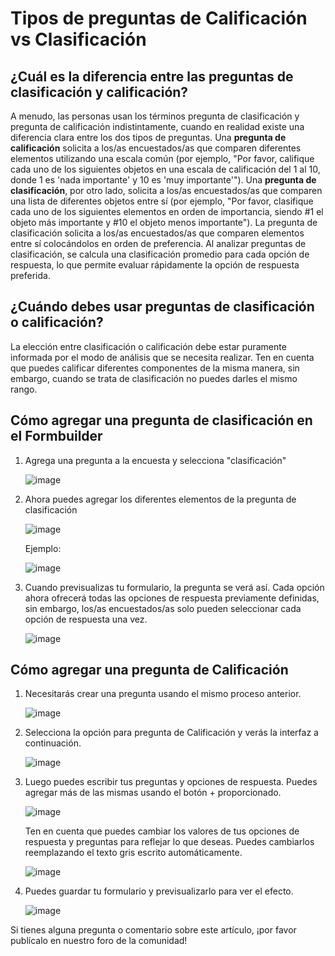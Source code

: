 # Tipos de preguntas de Calificación vs Clasificación

## ¿Cuál es la diferencia entre las preguntas de clasificación y calificación?

A menudo, las personas usan los términos pregunta de clasificación y pregunta de calificación indistintamente, cuando en realidad existe una diferencia clara entre los dos tipos de preguntas. Una **pregunta de calificación** solicita a los/as encuestados/as que comparen diferentes elementos utilizando una escala común (por ejemplo, "Por favor, califique cada uno de los siguientes objetos en una escala de calificación del 1 al 10, donde 1 es 'nada importante' y 10 es 'muy importante'"). Una **pregunta de clasificación**, por otro lado, solicita a los/as encuestados/as que comparen una lista de diferentes objetos entre sí (por ejemplo, "Por favor, clasifique cada uno de los siguientes elementos en orden de importancia, siendo #1 el objeto más importante y #10 el objeto menos importante"). La pregunta de clasificación solicita a los/as encuestados/as que comparen elementos entre sí colocándolos en orden de preferencia. Al analizar preguntas de clasificación, se calcula una clasificación promedio para cada opción de respuesta, lo que permite evaluar rápidamente la opción de respuesta preferida.

## ¿Cuándo debes usar preguntas de clasificación o calificación?

La elección entre clasificación o calificación debe estar puramente informada por el modo de análisis que se necesita realizar. Ten en cuenta que puedes calificar diferentes componentes de la misma manera, sin embargo, cuando se trata de clasificación no puedes darles el mismo rango.

## Cómo agregar una pregunta de clasificación en el Formbuilder

1. Agrega una pregunta a la encuesta y selecciona "clasificación"

    ![image](/images/rating_ranking/add_question.gif)

2. Ahora puedes agregar los diferentes elementos de la pregunta de clasificación

    ![image](/images/rating_ranking/elements.png)

    Ejemplo:

    ![image](/images/rating_ranking/example.png)

3. Cuando previsualizas tu formulario, la pregunta se verá así. Cada opción ahora ofrecerá todas las opciones de respuesta previamente definidas, sin embargo, los/as encuestados/as solo pueden seleccionar cada opción de respuesta una vez.

    ![image](/images/rating_ranking/preview_ranking.gif)

## Cómo agregar una pregunta de Calificación

1. Necesitarás crear una pregunta usando el mismo proceso anterior.

    ![image](/images/rating_ranking/create_question.png)

2. Selecciona la opción para pregunta de Calificación y verás la interfaz a continuación.

    ![image](/images/rating_ranking/rating.png)

3. Luego puedes escribir tus preguntas y opciones de respuesta. Puedes agregar más de las mismas usando el botón + proporcionado.

    ![image](/images/rating_ranking/more_questions.png)

    Ten en cuenta que puedes cambiar los valores de tus opciones de respuesta y preguntas para reflejar lo que deseas. Puedes cambiarlos reemplazando el texto gris escrito automáticamente.

    ![image](/images/rating_ranking/change_values.png)

4. Puedes guardar tu formulario y previsualizarlo para ver el efecto.

    ![image](/images/rating_ranking/preview_rating.png)

Si tienes alguna pregunta o comentario sobre este artículo, ¡por favor publícalo en nuestro foro de la comunidad!
